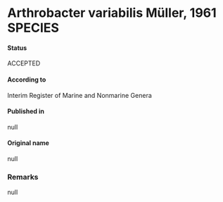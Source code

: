 # Arthrobacter variabilis Müller, 1961 SPECIES

#### Status
ACCEPTED

#### According to
Interim Register of Marine and Nonmarine Genera

#### Published in
null

#### Original name
null

### Remarks
null